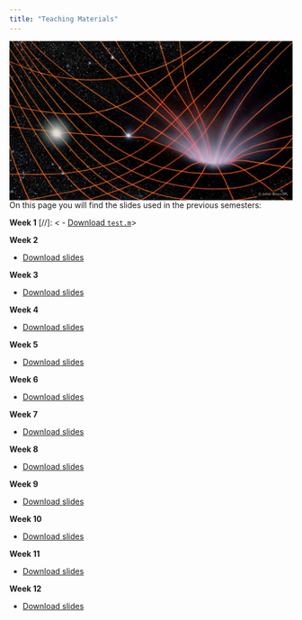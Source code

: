 ```yaml
---
title: "Teaching Materials"
---
```


<img src = "dark_hole.jpg" width="600" align="right">

On this page you will find the slides used in the previous semesters:

**Week 1**
[//]: < - [Download `test.m`](test.m)>

**Week 2**
- [Download slides](Lecture2SLR_1.pdf)

**Week 3**
- [Download slides](Lecture3SLR_2.pdf)

**Week 4**
- [Download slides](Lecture4MLR_1.pdf)

**Week 5**
- [Download slides](Lecture5MLR_2.pdf)

**Week 6**
- [Download slides](Lecture6NonLinear.pdf)

**Week 7**
- [Download slides](Lecture7Validity.pdf)

**Week 8**
- [Download slides](Lecture8Panel.pdf)

**Week 9**
- [Download slides](Lecture9Binary.pdf)

**Week 10**
- [Download slides](Lecture10IV.pdf)

**Week 11**
- [Download slides](Lecture11TimeSeries.pdf)

**Week 12**
- [Download slides](Lecture12BigData.pdf)
